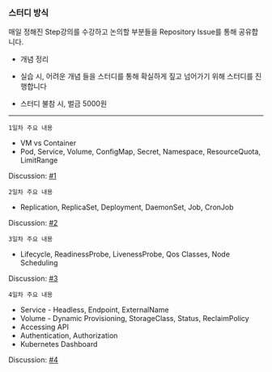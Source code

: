 ### 스터디 방식

매일 정해진 Step강의를 수강하고 논의할 부분들을 Repository Issue를 통해 공유합니다.

- 개념 정리
- 실습 시, 어려운 개념
  들을 스터디를 통해 확실하게 짚고 넘어가기 위해 스터디를 진행합니다

- 스터디 불참 시, 벌금 5000원

---

`1일차 주요 내용`

- VM vs Container
- Pod, Service, Volume, ConfigMap, Secret, Namespace, ResourceQuota, LimitRange

Discussion: [#1](https://github.com/YongsHub/-Kubernetes-Study/issues/1)



`2일차 주요 내용`

- Replication, ReplicaSet, Deployment, DaemonSet, Job, CronJob

Discussion: [#2](https://github.com/YongsHub/-Kubernetes-Study/issues/2)



`3일차 주요 내용`
- Lifecycle, ReadinessProbe, LivenessProbe, Qos Classes, Node Scheduling

Discussion: [#3](https://github.com/YongsHub/-Kubernetes-Study/issues/3)


`4일차 주요 내용`
- Service - Headless, Endpoint, ExternalName
- Volume - Dynamic Provisioning, StorageClass, Status, ReclaimPolicy
- Accessing API
- Authentication, Authorization
- Kubernetes Dashboard

Discussion: [#4](https://github.com/YongsHub/-Kubernetes-Study/issues/4)  
